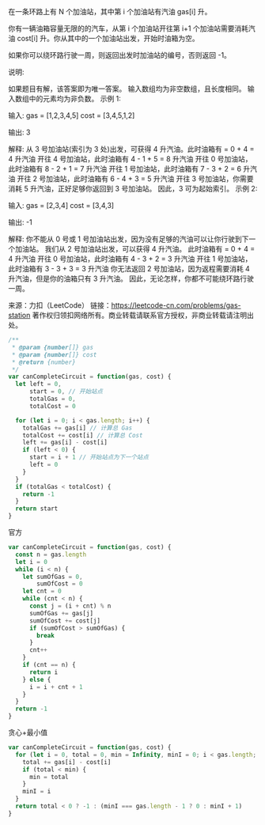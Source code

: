 在一条环路上有 N 个加油站，其中第 i 个加油站有汽油 gas[i] 升。

你有一辆油箱容量无限的的汽车，从第 i 个加油站开往第 i+1 个加油站需要消耗汽油 cost[i] 升。你从其中的一个加油站出发，开始时油箱为空。

如果你可以绕环路行驶一周，则返回出发时加油站的编号，否则返回 -1。

说明: 

如果题目有解，该答案即为唯一答案。
输入数组均为非空数组，且长度相同。
输入数组中的元素均为非负数。
示例 1:

输入: 
gas  = [1,2,3,4,5]
cost = [3,4,5,1,2]

输出: 3

解释:
从 3 号加油站(索引为 3 处)出发，可获得 4 升汽油。此时油箱有 = 0 + 4 = 4 升汽油
开往 4 号加油站，此时油箱有 4 - 1 + 5 = 8 升汽油
开往 0 号加油站，此时油箱有 8 - 2 + 1 = 7 升汽油
开往 1 号加油站，此时油箱有 7 - 3 + 2 = 6 升汽油
开往 2 号加油站，此时油箱有 6 - 4 + 3 = 5 升汽油
开往 3 号加油站，你需要消耗 5 升汽油，正好足够你返回到 3 号加油站。
因此，3 可为起始索引。
示例 2:

输入: 
gas  = [2,3,4]
cost = [3,4,3]

输出: -1

解释:
你不能从 0 号或 1 号加油站出发，因为没有足够的汽油可以让你行驶到下一个加油站。
我们从 2 号加油站出发，可以获得 4 升汽油。 此时油箱有 = 0 + 4 = 4 升汽油
开往 0 号加油站，此时油箱有 4 - 3 + 2 = 3 升汽油
开往 1 号加油站，此时油箱有 3 - 3 + 3 = 3 升汽油
你无法返回 2 号加油站，因为返程需要消耗 4 升汽油，但是你的油箱只有 3 升汽油。
因此，无论怎样，你都不可能绕环路行驶一周。


来源：力扣（LeetCode）
链接：https://leetcode-cn.com/problems/gas-station
著作权归领扣网络所有。商业转载请联系官方授权，非商业转载请注明出处。

```js
/**
 * @param {number[]} gas
 * @param {number[]} cost
 * @return {number}
 */
var canCompleteCircuit = function(gas, cost) {
  let left = 0,
      start = 0, // 开始站点
      totalGas = 0,
      totalCost = 0

  for (let i = 0; i < gas.length; i++) {
    totalGas += gas[i] // 计算总 Gas
    totalCost += cost[i] // 计算总 Cost
    left += gas[i] - cost[i]
    if (left < 0) {
      start = i + 1 // 开始站点为下一个站点
      left = 0
    }
  }
  if (totalGas < totalCost) {
    return -1
  }
  return start
}
```

官方
```js
var canCompleteCircuit = function(gas, cost) {
  const n = gas.length
  let i = 0
  while (i < n) {
    let sumOfGas = 0,
        sumOfCost = 0
    let cnt = 0
    while (cnt < n) {
      const j = (i + cnt) % n
      sumOfGas += gas[j]
      sumOfCost += cost[j]
      if (sumOfCost > sumOfGas) {
        break
      }
      cnt++
    }
    if (cnt == n) {
      return i
    } else {
      i = i + cnt + 1
    }
  }
  return -1
}
```

贪心+最小值

```js
var canCompleteCircuit = function(gas, cost) {
  for (let i = 0, total = 0, min = Infinity, minI = 0; i < gas.length; i++) {
    total += gas[i] - cost[i]
    if (total < min) {
      min = total
    }
    minI = i
  }
  return total < 0 ? -1 : (minI === gas.length - 1 ? 0 : minI + 1)
}
```